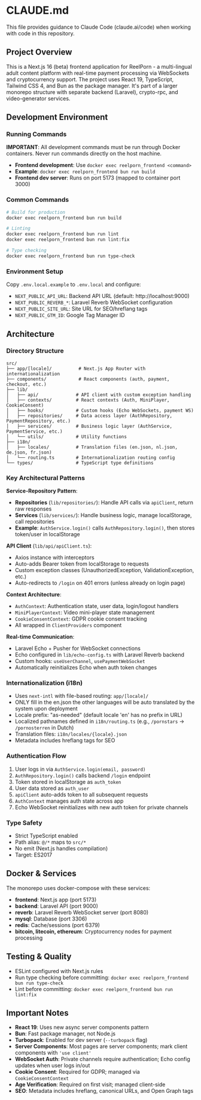 # CLAUDE.md

This file provides guidance to Claude Code (claude.ai/code) when working with code in this repository.

## Project Overview

This is a Next.js 16 (beta) frontend application for ReelPorn - a multi-lingual adult content platform with real-time payment processing via WebSockets and cryptocurrency support. The project uses React 19, TypeScript, Tailwind CSS 4, and Bun as the package manager. It's part of a larger monorepo structure with separate backend (Laravel), crypto-rpc, and video-generator services.

## Development Environment

### Running Commands

**IMPORTANT**: All development commands must be run through Docker containers. Never run commands directly on the host machine.

- **Frontend development**: Use `docker exec reelporn_frontend <command>`
- **Example**: `docker exec reelporn_frontend bun run build`
- **Frontend dev server**: Runs on port 5173 (mapped to container port 3000)

### Common Commands

```bash
# Build for production
docker exec reelporn_frontend bun run build

# Linting
docker exec reelporn_frontend bun run lint
docker exec reelporn_frontend bun run lint:fix

# Type checking
docker exec reelporn_frontend bun run type-check
```

### Environment Setup

Copy `.env.local.example` to `.env.local` and configure:

- `NEXT_PUBLIC_API_URL`: Backend API URL (default: http://localhost:9000)
- `NEXT_PUBLIC_REVERB_*`: Laravel Reverb WebSocket configuration
- `NEXT_PUBLIC_SITE_URL`: Site URL for SEO/hreflang tags
- `NEXT_PUBLIC_GTM_ID`: Google Tag Manager ID

## Architecture

### Directory Structure

```
src/
├── app/[locale]/          # Next.js App Router with internationalization
├── components/            # React components (auth, payment, checkout, etc.)
├── lib/
│   ├── api/              # API client with custom exception handling
│   ├── contexts/         # React contexts (Auth, MiniPlayer, CookieConsent)
│   ├── hooks/            # Custom hooks (Echo WebSockets, payment WS)
│   ├── repositories/     # Data access layer (AuthRepository, PaymentRepository, etc.)
│   ├── services/         # Business logic layer (AuthService, PaymentService, etc.)
│   └── utils/            # Utility functions
├── i18n/
│   ├── locales/          # Translation files (en.json, nl.json, de.json, fr.json)
│   └── routing.ts        # Internationalization routing config
└── types/                # TypeScript type definitions
```

### Key Architectural Patterns

**Service-Repository Pattern**:

- **Repositories** (`lib/repositories/`): Handle API calls via `apiClient`, return raw responses
- **Services** (`lib/services/`): Handle business logic, manage localStorage, call repositories
- **Example**: `AuthService.login()` calls `AuthRepository.login()`, then stores token/user in localStorage

**API Client** (`lib/api/apiClient.ts`):

- Axios instance with interceptors
- Auto-adds Bearer token from localStorage to requests
- Custom exception classes (UnauthorizedException, ValidationException, etc.)
- Auto-redirects to `/login` on 401 errors (unless already on login page)

**Context Architecture**:

- `AuthContext`: Authentication state, user data, login/logout handlers
- `MiniPlayerContext`: Video mini-player state management
- `CookieConsentContext`: GDPR cookie consent tracking
- All wrapped in `ClientProviders` component

**Real-time Communication**:

- Laravel Echo + Pusher for WebSocket connections
- Echo configured in `lib/echo-config.ts` with Laravel Reverb backend
- Custom hooks: `useUserChannel`, `usePaymentWebSocket`
- Automatically reinitializes Echo when auth token changes

### Internationalization (i18n)

- Uses `next-intl` with file-based routing: `app/[locale]/`
- ONLY fill in the en.json the other languages will be auto translated by the system upon deployment
- Locale prefix: "as-needed" (default locale 'en' has no prefix in URL)
- Localized pathnames defined in `i18n/routing.ts` (e.g., `/pornstars` → `/pornosterren` in Dutch)
- Translation files: `i18n/locales/{locale}.json`
- Metadata includes hreflang tags for SEO

### Authentication Flow

1. User logs in via `AuthService.login(email, password)`
2. `AuthRepository.login()` calls backend `/login` endpoint
3. Token stored in localStorage as `auth_token`
4. User data stored as `auth_user`
5. `apiClient` auto-adds token to all subsequent requests
6. `AuthContext` manages auth state across app
7. Echo WebSocket reinitializes with new auth token for private channels

### Type Safety

- Strict TypeScript enabled
- Path alias: `@/*` maps to `src/*`
- No emit (Next.js handles compilation)
- Target: ES2017

## Docker & Services

The monorepo uses docker-compose with these services:

- **frontend**: Next.js app (port 5173)
- **backend**: Laravel API (port 9000)
- **reverb**: Laravel Reverb WebSocket server (port 8080)
- **mysql**: Database (port 3306)
- **redis**: Cache/sessions (port 6379)
- **bitcoin, litecoin, ethereum**: Cryptocurrency nodes for payment processing

## Testing & Quality

- ESLint configured with Next.js rules
- Run type checking before committing: `docker exec reelporn_frontend bun run type-check`
- Lint before committing: `docker exec reelporn_frontend bun run lint:fix`

## Important Notes

- **React 19**: Uses new async server components pattern
- **Bun**: Fast package manager, not Node.js
- **Turbopack**: Enabled for dev server (`--turbopack` flag)
- **Server Components**: Most pages are server components; mark client components with `'use client'`
- **WebSocket Auth**: Private channels require authentication; Echo config updates when user logs in/out
- **Cookie Consent**: Required for GDPR; managed via `CookieConsentContext`
- **Age Verification**: Required on first visit; managed client-side
- **SEO**: Metadata includes hreflang, canonical URLs, and Open Graph tags
